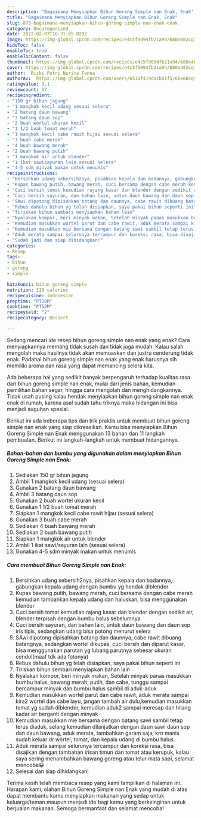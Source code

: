 ```yaml
---
description: "Bagaimana Menyiapkan Bihun Goreng Simple nan Enak, Enak"
title: "Bagaimana Menyiapkan Bihun Goreng Simple nan Enak, Enak"
slug: 873-bagaimana-menyiapkan-bihun-goreng-simple-nan-enak-enak
category: Uncategorized
date: 2022-02-07T16:31:05.028Z
image: https://img-global.cpcdn.com/recipes/e4c5f9094fb21a94/680x482cq70/bihun-goreng-simple-nan-enak-foto-resep-utama.jpg
hideToc: false
enableToc: true
enableTocContent: false
thumbnail: https://img-global.cpcdn.com/recipes/e4c5f9094fb21a94/680x482cq70/bihun-goreng-simple-nan-enak-foto-resep-utama.jpg
cover: https://img-global.cpcdn.com/recipes/e4c5f9094fb21a94/680x482cq70/bihun-goreng-simple-nan-enak-foto-resep-utama.jpg
author:  Rizki Putri Nurita Fonna
authorAv:  https://img-global.cpcdn.com/users/6510f419dacb51f5/60x60cq50/avatar.jpg
ratingvalue: 3.1
reviewcount: 17
recipeingredient:
- "150 gr bihun jagung"
- "1 mangkok kecil udang sesuai selera"
- "2 batang daun bawang"
- "3 batang daun sop"
- "2 buah wortel ukuran kecil"
- "1 1/2 buah tomat merah"
- "1 mangkok kecil cabe rawit hijau sesuai selera"
- "3 buah cabe merah"
- "4 buah bawang merah"
- "2 buah bawang putih"
- "1 mangkok air untuk blender"
- "1 ikat sawisayuran lain sesuai selera"
- "4-5 sdm minyak makan untuk menumis"
recipeinstructions:
- "Bersihkan udang sebersih2nya, pisahkan kepala dan badannya, gabungkan kepala udang dengan bumbu yg hendak diblender"
- "Kupas bawang putih, bawang merah, cuci bersama dengan cabe merah kemudian tambahkan kepala udang dan haluskan, bisa menggunakan blender"
- "Cuci bersih tomat kemudian rajang kasar dan blender dengan sedikit air, blender terpisah dengan bumbu halus sebelumnya"
- "Cuci bersih sayuran, dan bahan lain, untuk daun bawang dan daun sop iris tipis, sedangkan udang bisa potong menurut selera"
- "SAwi dipotong dipisahkan batang dan daunnya, cabe rawit dibuang batangnya, sedangkan wortel dikupas, cuci bersih dan diparut kasar, bisa menggunakan parutan yg lubang parutnya sebesar ukuran cendol(maaf tdk ada fotonya)"
- "Rebus dahulu bihun yg telah disiapkan, saya pakai bihun seperti ini"
- "Tiriskan bihun sembari menyiapkan bahan lain"
- "Nyalakan kompor, beri minyak makan, Setelah minyak panas masukkan bumbu halus, bawang merah, putih, dan cabe, tunggu sampai bercampur minyak dan bumbu halus sambil di aduk-aduk"
- "Kemudian masukkan wortel parut dan cabe rawit, aduk merata sampai kira2 wortel dan cabe layu, jangan tambah air dulu,kemudian masukkan tomat yg sudah diblender, kemudian aduk2 sampai meresap dan hilang kadar air berganti dengan minyak"
- "Kemudian masukkan mie bersama dengan batang sawi sambil tetap terus diaduk, selang kemudian dilanjutkan dengan daun sawi daun sop dan daun bawang, aduk merata, tambahkan garam saja, krn manis sudah keluar dr wortel, tomat, dan kepala udang di bumbu halus"
- "Aduk merata sampai selurunya tercampur dan koreksi rasa, bisa disajikan dengan tambahan irisan timun dan tomat atau kerupuk, kalau saya sering menambahkan bawang goreng atau telur mata sapi, selamat mencoba😀"
- "Sudah jadi dan siap dihidangkan!"
categories:
- Resep
tags:
- bihun
- goreng
- simple

katakunci: bihun goreng simple 
nutrition: 110 calories
recipecuisine: Indonesian
preptime: "PT28M"
cooktime: "PT52M"
recipeyield: "2"
recipecategory: Dessert

---
```



Sedang mencari ide resep bihun goreng simple nan enak yang enak? Cara menyiapkannya memang tidak susah dan tidak juga mudah. Kalau salah mengolah maka hasilnya tidak akan memuaskan dan justru cenderung tidak enak. Padahal bihun goreng simple nan enak yang enak harusnya sih memiliki aroma dan rasa yang dapat memancing selera kita.


Ada beberapa hal yang sedikit banyak berpengaruh terhadap kualitas rasa dari bihun goreng simple nan enak, mulai dari jenis bahan, kemudian pemilihan bahan segar, hingga cara mengolah dan menghidangkannya. Tidak usah pusing kalau hendak menyiapkan bihun goreng simple nan enak enak di rumah, karena asal sudah tahu triknya maka hidangan ini bisa menjadi suguhan spesial.




Berikut ini ada beberapa tips dan trik praktis untuk membuat bihun goreng simple nan enak yang siap dikreasikan. Kamu bisa menyiapkan Bihun Goreng Simple nan Enak menggunakan 13 bahan dan 11 langkah pembuatan. Berikut ini langkah-langkah untuk membuat hidangannya.

<!--inarticleads1-->

##### Bahan-bahan dan bumbu yang digunakan dalam menyiapkan Bihun Goreng Simple nan Enak:

1. Sediakan 150 gr bihun jagung
1. Ambil 1 mangkok kecil udang (sesuai selera)
1. Gunakan 2 batang daun bawang
1. Ambil 3 batang daun sop
1. Gunakan 2 buah wortel ukuran kecil
1. Gunakan 1 1/2 buah tomat merah
1. Siapkan 1 mangkok kecil cabe rawit hijau (sesuai selera)
1. Gunakan 3 buah cabe merah
1. Sediakan 4 buah bawang merah
1. Sediakan 2 buah bawang putih
1. Siapkan 1 mangkok air untuk blender
1. Ambil 1 ikat sawi/sayuran lain (sesuai selera)
1. Gunakan 4-5 sdm minyak makan untuk menumis




<!--inarticleads2-->

##### Cara membuat Bihun Goreng Simple nan Enak:

1. Bersihkan udang sebersih2nya, pisahkan kepala dan badannya, gabungkan kepala udang dengan bumbu yg hendak diblender
1. Kupas bawang putih, bawang merah, cuci bersama dengan cabe merah kemudian tambahkan kepala udang dan haluskan, bisa menggunakan blender
1. Cuci bersih tomat kemudian rajang kasar dan blender dengan sedikit air, blender terpisah dengan bumbu halus sebelumnya
1. Cuci bersih sayuran, dan bahan lain, untuk daun bawang dan daun sop iris tipis, sedangkan udang bisa potong menurut selera
1. SAwi dipotong dipisahkan batang dan daunnya, cabe rawit dibuang batangnya, sedangkan wortel dikupas, cuci bersih dan diparut kasar, bisa menggunakan parutan yg lubang parutnya sebesar ukuran cendol(maaf tdk ada fotonya)
1. Rebus dahulu bihun yg telah disiapkan, saya pakai bihun seperti ini
1. Tiriskan bihun sembari menyiapkan bahan lain
1. Nyalakan kompor, beri minyak makan, Setelah minyak panas masukkan bumbu halus, bawang merah, putih, dan cabe, tunggu sampai bercampur minyak dan bumbu halus sambil di aduk-aduk
1. Kemudian masukkan wortel parut dan cabe rawit, aduk merata sampai kira2 wortel dan cabe layu, jangan tambah air dulu,kemudian masukkan tomat yg sudah diblender, kemudian aduk2 sampai meresap dan hilang kadar air berganti dengan minyak
1. Kemudian masukkan mie bersama dengan batang sawi sambil tetap terus diaduk, selang kemudian dilanjutkan dengan daun sawi daun sop dan daun bawang, aduk merata, tambahkan garam saja, krn manis sudah keluar dr wortel, tomat, dan kepala udang di bumbu halus
1. Aduk merata sampai selurunya tercampur dan koreksi rasa, bisa disajikan dengan tambahan irisan timun dan tomat atau kerupuk, kalau saya sering menambahkan bawang goreng atau telur mata sapi, selamat mencoba😀
1. Selesai dan siap dihidangkan!



Terima kasih telah membaca resep yang kami tampilkan di halaman ini. Harapan kami, olahan Bihun Goreng Simple nan Enak yang mudah di atas dapat membantu kamu menyiapkan makanan yang sedap untuk keluarga/teman maupun menjadi ide bagi kamu yang berkeinginan untuk berjualan makanan. Semoga bermanfaat dan selamat mencoba!
